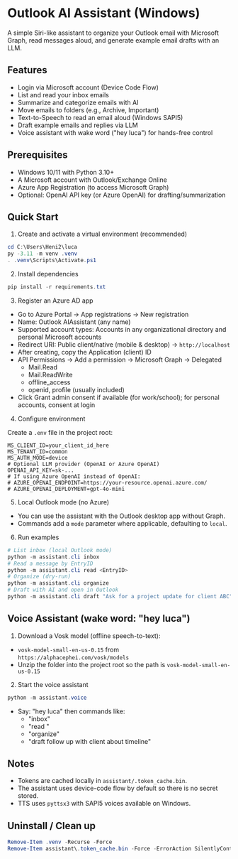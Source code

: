# Outlook AI Assistant (Windows)

A simple Siri-like assistant to organize your Outlook email with Microsoft Graph, read messages aloud, and generate example email drafts with an LLM.

## Features
- Login via Microsoft account (Device Code Flow)
- List and read your inbox emails
- Summarize and categorize emails with AI
- Move emails to folders (e.g., Archive, Important)
- Text-to-Speech to read an email aloud (Windows SAPI5)
- Draft example emails and replies via LLM
- Voice assistant with wake word ("hey luca") for hands-free control

## Prerequisites
- Windows 10/11 with Python 3.10+
- A Microsoft account with Outlook/Exchange Online
- Azure App Registration (to access Microsoft Graph)
- Optional: OpenAI API key (or Azure OpenAI) for drafting/summarization

## Quick Start

1) Create and activate a virtual environment (recommended)

```powershell
cd C:\Users\Heni2\luca
py -3.11 -m venv .venv
. .venv\Scripts\Activate.ps1
```

2) Install dependencies

```powershell
pip install -r requirements.txt
```

3) Register an Azure AD app
- Go to Azure Portal → App registrations → New registration
- Name: Outlook AIAssistant (any name)
- Supported account types: Accounts in any organizational directory and personal Microsoft accounts
- Redirect URI: Public client/native (mobile & desktop) → `http://localhost`
- After creating, copy the Application (client) ID
- API Permissions → Add a permission → Microsoft Graph → Delegated
  - Mail.Read
  - Mail.ReadWrite
  - offline_access
  - openid, profile (usually included)
- Click Grant admin consent if available (for work/school); for personal accounts, consent at login

4) Configure environment

Create a `.env` file in the project root:

```env
MS_CLIENT_ID=your_client_id_here
MS_TENANT_ID=common
MS_AUTH_MODE=device
# Optional LLM provider (OpenAI or Azure OpenAI)
OPENAI_API_KEY=sk-...
# If using Azure OpenAI instead of OpenAI:
# AZURE_OPENAI_ENDPOINT=https://your-resource.openai.azure.com/
# AZURE_OPENAI_DEPLOYMENT=gpt-4o-mini
```

5) Local Outlook mode (no Azure)
- You can use the assistant with the Outlook desktop app without Graph.
- Commands add a `mode` parameter where applicable, defaulting to `local`.

6) Run examples

```powershell
# List inbox (local Outlook mode)
python -m assistant.cli inbox
# Read a message by EntryID
python -m assistant.cli read <EntryID>
# Organize (dry-run)
python -m assistant.cli organize
# Draft with AI and open in Outlook
python -m assistant.cli draft "Ask for a project update for client ABC"
```

## Voice Assistant (wake word: "hey luca")

1) Download a Vosk model (offline speech-to-text):
- `vosk-model-small-en-us-0.15` from `https://alphacephei.com/vosk/models`
- Unzip the folder into the project root so the path is `vosk-model-small-en-us-0.15`

2) Start the voice assistant
```powershell
python -m assistant.voice
```
- Say: "hey luca" then commands like:
  - "inbox"
  - "read <EntryID>"
  - "organize"
  - "draft follow up with client about timeline"

## Notes
- Tokens are cached locally in `assistant/.token_cache.bin`.
- The assistant uses device-code flow by default so there is no secret stored.
- TTS uses `pyttsx3` with SAPI5 voices available on Windows.

## Uninstall / Clean up
```powershell
Remove-Item .venv -Recurse -Force
Remove-Item assistant\.token_cache.bin -Force -ErrorAction SilentlyContinue
```
